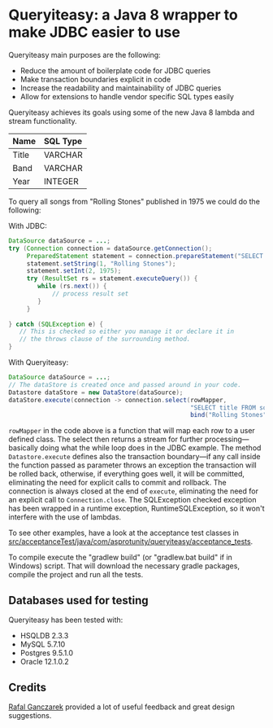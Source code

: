 # Queryiteasy: a Java 8 wrapper to make JDBC easier to use #

Queryiteasy main purposes are the following:

* Reduce the amount of boilerplate code for JDBC queries
* Make transaction boundaries explicit in code
* Increase the readability and maintainability of JDBC queries
* Allow for extensions to handle vendor specific SQL types easily

Queryiteasy achieves its goals using some of the new Java 8 lambda and stream functionality.




|Name  |SQL Type|
|:-----|:-------|
|Title |VARCHAR |
|Band  |VARCHAR |
|Year  |INTEGER |

To query all songs from "Rolling Stones" published in 1975 we could do the following:

With JDBC:
```java
DataSource dataSource = ...;
try (Connection connection = dataSource.getConnection();
     PreparedStatement statement = connection.prepareStatement("SELECT title FROM song WHERE band = ? and year = ?")) {
     statement.setString(1, "Rolling Stones");
     statement.setInt(2, 1975);
     try (ResultSet rs = statement.executeQuery()) {
        while (rs.next()) {
            // process result set
        }
     }
     
} catch (SQLException e) {
   // This is checked so either you manage it or declare it in 
   // the throws clause of the surrounding method.
}
```

With Queryiteasy:
```java
DataSource dataSource = ...;
// The dataStore is created once and passed around in your code.
Datastore dataStore = new DataStore(dataSource);
dataStore.execute(connection -> connection.select(rowMapper,
                                                  "SELECT title FROM song WHERE band = ? and year = ?", 
                                                  bind("Rolling Stones"), bind(1975)));

```

`rowMapper` in the code above is a function that will map each row to a user defined class. The select then returns a stream for further processing—basically doing what the while loop does in the JDBC example.
The method `Datastore.execute` defines also the transaction boundary—if any call inside the function passed as parameter throws an exception the transaction will be rolled back, otherwise, if everything goes well, it will be committed, eliminating the need for explicit calls to commit and rollback. The connection is always closed at the end of `execute`, eliminating the need for an explicit call to `Connection.close`.
The SQLException checked exception has been wrapped in a runtime exception, RuntimeSQLException, so it won't interfere with the use of lambdas.

To see other examples, have a look at the acceptance test classes in 
[src/acceptanceTest/java/com/asprotunity/queryiteasy/acceptance_tests](src/acceptanceTest/java/com/asprotunity/queryiteasy/acceptance_tests).
 
To compile execute the "gradlew build" (or "gradlew.bat build" if in Windows) script. That will download the necessary
gradle packages, compile the project and run all the tests.

## Databases used for testing ##

Queryiteasy has been tested with:

 * HSQLDB 2.3.3
 * MySQL 5.7.10
 * Postgres 9.5.1.0
 * Oracle 12.1.0.2

## Credits ##

[Rafal Ganczarek](https://github.com/ganczarek) provided a lot of useful feedback and great design suggestions.

